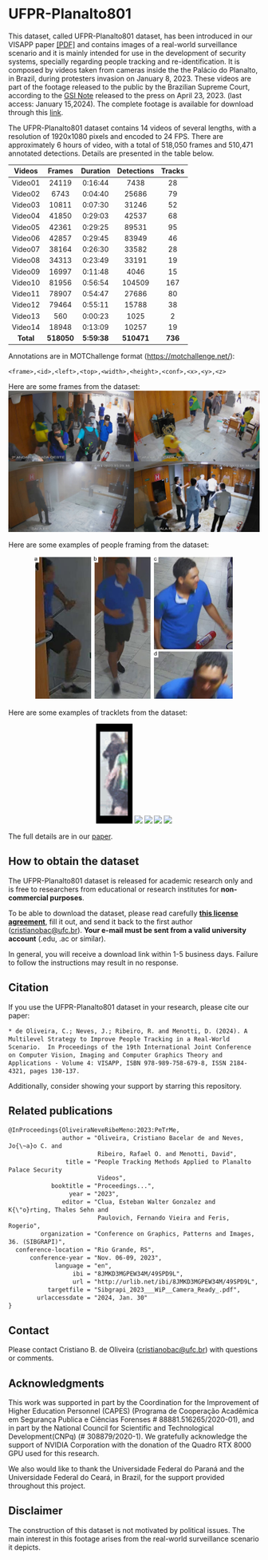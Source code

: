 # UFPR-Planalto801


This dataset, called UFPR-Planalto801 dataset, has been introduced in our VISAPP paper [[PDF]](./VISAPP_2024_370.pdf) and contains images of a real-world surveillance scenario and it is mainly intended for use in the development of security systems, specially regarding people tracking and re-identification.
It is composed by videos taken from cameras inside the the Palácio do Planalto, in Brazil, during protesters invasion on January 8, 2023. These videos are part of the footage released to the public by the Brazilian Supreme Court, according to the [GSI Note](https://www.gov.br/gsi/pt-br/centrais-de-conteudo/noticias/2023-1/nota-a-imprensa-acesso-as-imagens-do-dia-08-01-2023-do-circuito-interno-de-seguranca-do-palacio-do-planalto) released to the press on April 23, 2023. (last access: January 15,2024). The complete footage is available for download through this [link](https://drive.presidencia.gov.br/public/615ba7).


The UFPR-Planalto801 dataset contains 14 videos of several lengths, with a resolution of 1920x1080 pixels and encoded to 24 FPS. There are approximately 6 hours of video, with a total of 518,050 frames and 510,471 annotated detections. Details are presented in the table below.



| Videos  | Frames | Duration | Detections | Tracks |
|:-------:|:------:|:--------:|:----------:|:------:|
| Video01 | 24119  | 0:16:44  | 7438       | 28     |
| Video02 | 6743   | 0:04:40  | 25686      | 79     |
| Video03 | 10811  | 0:07:30  | 31246      | 52     |
| Video04 | 41850  | 0:29:03  | 42537      | 68     |
| Video05 | 42361  | 0:29:25  | 89531      | 95     |
| Video06 | 42857  | 0:29:45  | 83949      | 46     |
| Video07 | 38164  | 0:26:30  | 33582      | 28     |
| Video08 | 34313  | 0:23:49  | 33191      | 19     |
| Video09 | 16997  | 0:11:48  | 4046       | 15     |
| Video10 | 81956  | 0:56:54  | 104509     | 167    |
| Video11 | 78907  | 0:54:47  | 27686      |  80    |
| Video12 | 79464  | 0:55:11  | 15788      |  38    |
| Video13 | 560    | 0:00:23  | 1025       |  2     |
| Video14 | 18948  | 0:13:09  | 10257      |  19    |
| **Total**   | **518050** | **5:59:38**  | **510471**     | **736**    |








Annotations are in MOTChallenge format (https://motchallenge.net/):

```
<frame>,<id>,<left>,<top>,<width>,<height>,<conf>,<x>,<y>,<z>
```


Here are some frames from the dataset:  
<img src="./media/examples.jpg"/>
<br>


Here are some examples of people framing from the dataset:  
<p align="center">
<img src="./media/bodyparts.png" width="400"/>
<br>
</p>

Here are some examples of tracklets from the dataset:  
<p align="center">
<img src="./media/49.gif" height="200"/>
<img src="./media/57.gif" height="200"/>
<img src="./media/59.gif" height="200"/>
<img src="./media/24.gif" height="200"/>
<img src="./media/4.gif" height="200"/>
<br>
</p>

The full details are in our [paper](./VISAPP_2024_370.pdf).

## How to obtain the dataset

The UFPR-Planalto801 dataset is released for academic research only and is free to researchers from educational or research institutes for **non-commercial purposes**. 

To be able to download the dataset, please read carefully [**this license agreement**](./pdfs/license-agreement.pdf), fill it out, and send it back to the first author ([cristianobac@ufc.br](mailto:cristianobac@ufc.br)). **Your e-mail must be sent from a valid university account** (.edu, .ac or similar).

In general, you will receive a download link within 1-5 business days. Failure to follow the instructions may result in no response.


## Citation

If you use the UFPR-Planalto801 dataset in your research, please cite our paper:

```
* de Oliveira, C.; Neves, J.; Ribeiro, R. and Menotti, D. (2024). A Multilevel Strategy to Improve People Tracking in a Real-World Scenario.  In Proceedings of the 19th International Joint Conference on Computer Vision, Imaging and Computer Graphics Theory and Applications - Volume 4: VISAPP, ISBN 978-989-758-679-8, ISSN 2184-4321, pages 130-137.    

```



Additionally, consider showing your support by starring this repository.

## Related publications
```
@InProceedings{OliveiraNeveRibeMeno:2023:PeTrMe,
               author = "Oliveira, Cristiano Bacelar de and Neves, Jo{\~a}o C. and 
                         Ribeiro, Rafael O. and Menotti, David",
                title = "People Tracking Methods Applied to Planalto Palace Security 
                         Videos",
            booktitle = "Proceedings...",
                 year = "2023",
               editor = "Clua, Esteban Walter Gonzalez and K{\"o}rting, Thales Sehn and 
                         Paulovich, Fernando Vieira and Feris, Rogerio",
         organization = "Conference on Graphics, Patterns and Images, 36. (SIBGRAPI)",
  conference-location = "Rio Grande, RS",
      conference-year = "Nov. 06-09, 2023",
             language = "en",
                  ibi = "8JMKD3MGPEW34M/49SPD9L",
                  url = "http://urlib.net/ibi/8JMKD3MGPEW34M/49SPD9L",
           targetfile = "Sibgrapi_2023___WiP__Camera_Ready_.pdf",
        urlaccessdate = "2024, Jan. 30"
}
```


## Contact

Please contact Cristiano B. de Oliveira ([cristianobac@ufc.br](mailto:cristianobac@ufc.br)) with questions or comments.


## Acknowledgments

This work was supported in part by the Coordination for the Improvement of Higher Education Personnel (CAPES) (Programa de Cooperação Acadêmica em Segurança Publica e Ciências Forenses # 88881.516265/2020-01), and in part by the National Council for Scientific and Technological Development(CNPq) (# 308879/2020-1). We gratefully acknowledge the support of NVIDIA Corporation with the donation of the Quadro RTX 8000 GPU used for this research.

We also would like to thank the Universidade Federal do Paraná and the Universidade Federal do Ceará, in Brazil, for the support provided throughout this project.


## Disclaimer

The construction of this dataset is not motivated by political issues. 
The main interest in this footage arises from the real-world surveillance scenario it depicts.
